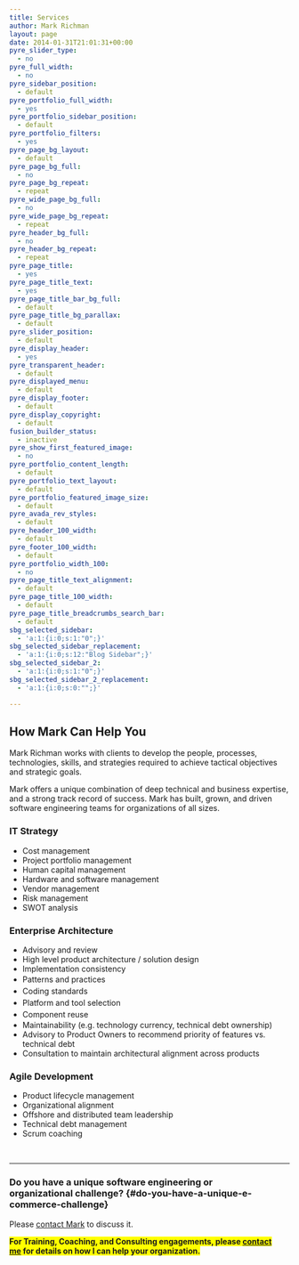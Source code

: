 ```yaml
---
title: Services
author: Mark Richman
layout: page
date: 2014-01-31T21:01:31+00:00
pyre_slider_type:
  - no
pyre_full_width:
  - no
pyre_sidebar_position:
  - default
pyre_portfolio_full_width:
  - yes
pyre_portfolio_sidebar_position:
  - default
pyre_portfolio_filters:
  - yes
pyre_page_bg_layout:
  - default
pyre_page_bg_full:
  - no
pyre_page_bg_repeat:
  - repeat
pyre_wide_page_bg_full:
  - no
pyre_wide_page_bg_repeat:
  - repeat
pyre_header_bg_full:
  - no
pyre_header_bg_repeat:
  - repeat
pyre_page_title:
  - yes
pyre_page_title_text:
  - yes
pyre_page_title_bar_bg_full:
  - default
pyre_page_title_bg_parallax:
  - default
pyre_slider_position:
  - default
pyre_display_header:
  - yes
pyre_transparent_header:
  - default
pyre_displayed_menu:
  - default
pyre_display_footer:
  - default
pyre_display_copyright:
  - default
fusion_builder_status:
  - inactive
pyre_show_first_featured_image:
  - no
pyre_portfolio_content_length:
  - default
pyre_portfolio_text_layout:
  - default
pyre_portfolio_featured_image_size:
  - default
pyre_avada_rev_styles:
  - default
pyre_header_100_width:
  - default
pyre_footer_100_width:
  - default
pyre_portfolio_width_100:
  - no
pyre_page_title_text_alignment:
  - default
pyre_page_title_100_width:
  - default
pyre_page_title_breadcrumbs_search_bar:
  - default
sbg_selected_sidebar:
  - 'a:1:{i:0;s:1:"0";}'
sbg_selected_sidebar_replacement:
  - 'a:1:{i:0;s:12:"Blog Sidebar";}'
sbg_selected_sidebar_2:
  - 'a:1:{i:0;s:1:"0";}'
sbg_selected_sidebar_2_replacement:
  - 'a:1:{i:0;s:0:"";}'

---
```

## How Mark Can Help You

Mark Richman works with clients to develop the people, processes, technologies, skills, and strategies required to achieve tactical objectives and strategic goals.

Mark offers a unique combination of deep technical and business expertise, and a strong track record of success. Mark has built, grown, and driven software engineering teams for organizations of all sizes.

### IT Strategy

  * Cost management
  * Project portfolio management
  * Human capital management
  * Hardware and software management
  * Vendor management
  * Risk management
  * SWOT analysis

### Enterprise Architecture

  * Advisory and review
  * High level product architecture / solution design
  * Implementation consistency
  * <span style="line-height: 1.5;">Patterns and practices</span>
  * <span style="line-height: 1.5;">Coding standards</span>
  * <span style="line-height: 1.5;">Platform and tool selection</span>
  * <span style="line-height: 1.5;">Component reuse</span>
  * Maintainability (e.g. technology currency, technical debt ownership)
  * Advisory to Product Owners to recommend priority of features vs. technical debt
  * Consultation to maintain architectural alignment across products

### Agile Development

  * Product lifecycle management
  * Organizational alignment
  * Offshore and distributed team leadership
  * Technical debt management
  * Scrum coaching

&nbsp;

* * *

### Do you have a unique software engineering or organizational challenge? {#do-you-have-a-unique-e-commerce-challenge}

Please [contact Mark][1] to discuss it.

<span style="background-color: #ffff00; font-weight: bold;">For Training, Coaching, and Consulting engagements, please <a title="Contact" href="http://www.markrichman.com/contact">contact me</a> for details on how I can help your organization.</span>

 [1]: /contact